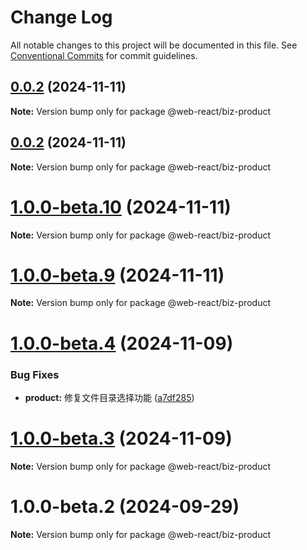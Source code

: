 # Change Log

All notable changes to this project will be documented in this file.
See [Conventional Commits](https://conventionalcommits.org) for commit guidelines.

## [0.0.2](https://github.com/weidyg/web-react/compare/@web-react/biz-product@0.0.2...@web-react/biz-product@0.0.2) (2024-11-11)

**Note:** Version bump only for package @web-react/biz-product

## [0.0.2](https://github.com/weidyg/web-react/compare/@web-react/biz-product@1.0.0-beta.10...@web-react/biz-product@0.0.2) (2024-11-11)

**Note:** Version bump only for package @web-react/biz-product

# [1.0.0-beta.10](https://github.com/weidyg/web-react/compare/@web-react/biz-product@1.0.0-beta.9...@web-react/biz-product@1.0.0-beta.10) (2024-11-11)

**Note:** Version bump only for package @web-react/biz-product

# [1.0.0-beta.9](https://github.com/weidyg/web-react/compare/@web-react/biz-product@1.0.0-beta.4...@web-react/biz-product@1.0.0-beta.9) (2024-11-11)

**Note:** Version bump only for package @web-react/biz-product

# [1.0.0-beta.4](https://github.com/weidyg/web-react/compare/@web-react/biz-product@1.0.0-beta.3...@web-react/biz-product@1.0.0-beta.4) (2024-11-09)

### Bug Fixes

- **product:** 修复文件目录选择功能 ([a7df285](https://github.com/weidyg/web-react/commit/a7df28535a3647862bcc60ea1c5fdc82a8ab776b))

# [1.0.0-beta.3](https://github.com/weidyg/web-react/compare/@web-react/biz-product@1.0.0-beta.2...@web-react/biz-product@1.0.0-beta.3) (2024-11-09)

**Note:** Version bump only for package @web-react/biz-product

# 1.0.0-beta.2 (2024-09-29)

**Note:** Version bump only for package @web-react/biz-product
